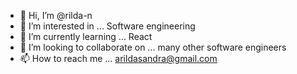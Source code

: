 - 👋 Hi, I’m @rilda-n
- 👀 I’m interested in ... Software engineering
- 🌱 I’m currently learning ... React
- 💞️ I’m looking to collaborate on ... many other software engineers
- 📫 How to reach me ... arildasandra@gmail.com

<!---
rilda-n/rilda-n is a ✨ special ✨ repository because its `README.md` (this file) appears on your GitHub profile.
You can click the Preview link to take a look at your changes.
--->
